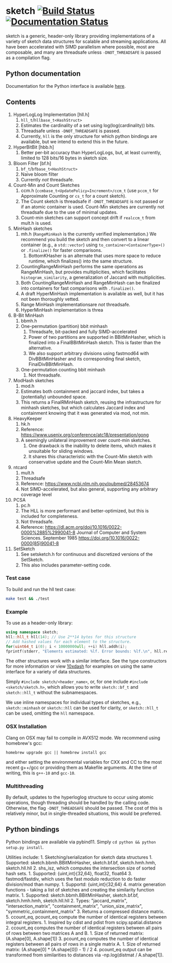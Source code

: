 # sketch [![Build Status](https://travis-ci.com/dnbaker/sketch.svg?branch=master)](https://travis-ci.com/dnbaker/sketch) [![Documentation Status](https://readthedocs.org/projects/sketch/badge/?version=latest)](https://sketch.readthedocs.io/en/latest/?badge=latest)
sketch is a generic, header-only library providing implementations of a variety of sketch data structures for scalable and streaming applications.
All have been accelerated with SIMD parallelism where possible, most are composable, and many are threadsafe unless `-DNOT_THREADSAFE` is passed as a compilation flag.


## Python documentation

Documentation for the Python interface is available [here](https://sketch.readthedocs.io/en/latest/).

## Contents
1. HyperLogLog Implementation [hll.h]
    1. `hll_t`/`hllbase_t<HashStruct>`
    2. Estimates the cardinality of a set using log(log(cardinality)) bits.
    3. Threadsafe unless `-DNOT_THREADSAFE` is passed.
    4. Currently, `hll` is the only structure for which python bindings are available, but we intend to extend this in the future.
2. HyperBitBit [hbb.h]
    1. Better per-bit accuracy than HyperLogLogs, but, at least currently, limited to 128 bits/16 bytes in sketch size.
3. Bloom Filter [bf.h]
    1. `bf_t`/`bfbase_t<HashStruct>`
    2. Naive bloom filter
    3. Currently *not* threadsafe.
4. Count-Min and Count Sketches
    1. ccm.h (`ccmbase_t<UpdatePolicy=Increment>/ccm_t`  (use `pccm_t` for Approximate Counting or `cs_t` for a count sketch).
    2. The Count sketch is threadsafe if `-DNOT_THREADSAFE` is not passed or if an atomic container is used. Count-Min sketches are currently not threadsafe due to the use of minimal updates.
    3. Count-min sketches can support concept drift if `realccm_t` from mult.h is used.
5. MinHash sketches
    1. mh.h (`RangeMinHash` is the currently verified implementation.) We recommend you build the sketch and then convert to a linear container (e.g., a `std::vector`) using `to_container<ContainerType>()` or `.finalize()` for faster comparisons.
        1. BottomKHasher is an alternate that uses more space to reduce runtime, which finalizes() into the same structure.
    2. CountingRangeMinHash performs the same operations as RangeMinHash, but provides multiplicities, which facilitates `histogram_similarity`, a generalization of Jaccard with multiplicities.
    3. Both CountingRangeMinHash and RangeMinHash can be finalized into containers for fast comparisons with `.finalize()`.
    3. A draft HyperMinHash implementation is available as well, but it has not been thoroughly vetted.
    4. Range MinHash implementationsare *not* threadsafe.
    5. HyperMinHash implementation is threa
6. B-Bit MinHash
    1. bbmh.h
    2. One-permutation (partition) bbit minhash
        1. Threadsafe, bit-packed and fully SIMD-accelerated
        2. Power of two partitions are supported in BBitMinHasher, which is finalized into a FinalBBitMinHash sketch. This is faster than the alternative.
        3. We also support arbitrary divisions using fastmod64 with DivBBitMinHasher and its corresponding final sketch, FinalDivBBitMinHash.
    3. One-permutation counting bbit minhash
        1. Not threadsafe.
7. ModHash sketches
    1. mod.h
    2. Estimates both containment and jaccard index, but takes a (potentially) unbounded space.
    3. This returns a FinalRMinHash sketch, reusing the infrastructure for minhash sketches,
       but which calculates Jaccard index and containment knowing that it was generated via mod, not min.
8. HeavyKeeper
    1. hk.h
    3. Reference: https://www.usenix.org/conference/atc18/presentation/gong
    4. A seemingly unilateral improvement over count-min sketches.
        1. One drawback is the inability to delete items, which makes it unsuitable for sliding windows.
        2. It shares this characteristic with the Count-Min sketch with conservative update and the Count-Min Mean sketch.
9. ntcard
    1. mult.h
    2. Threadsafe
    3. Reference: https://www.ncbi.nlm.nih.gov/pubmed/28453674
    4. Not SIMD-accelerated, but also general, supporting any arbitrary coverage level
10. PCSA
    1. pc.h
    2. The HLL is more performant and better-optimized, but this is included for completeness.
    3. Not threadsafe.
    1. Reference: https://dl.acm.org/doi/10.1016/0022-0000%2885%2990041-8
       Journal of Computer and System Sciences.
       September 1985 https://doi.org/10.1016/0022-0000(85)90041-8
11. SetSketch
    1. See setsketch.h for continuous and discretized versions of the SetSketch.
    2. This also includes parameter-setting code.

### Test case
To build and run the hll test case:

```bash
make test && ./test
```

### Example
To use as a header-only library:

```c++
using namespace sketch;
hll::hll_t hll(14); // Use 2**14 bytes for this structure
// Add hashed values for each element to the structure.
for(uint64_t i(0); i < 10000000ull; ++i) hll.addh(i);
fprintf(stderr, "Elements estimated: %lf. Error bounds: %lf.\n", hll.report(), hll.est_err());
```


The other structures work with a similar interface. See the type constructors for more information or view [10xdash](https://github.com/dnbaker/10xdash) for examples on using the
same interface for a variety of data structures.

Simply `#include sketch/<header_name>`, or, for one include `#include <sketch/sketch.h>`,
which allows you to write `sketch::bf_t` and `sketch::hll_t` without the subnamespaces.

We use inline namespaces for individual types of sketches, e.g., `sketch::minhash` or `sketch::hll` can be used for clarity, or `sketch::hll_t` can be used, omitting the `hll` namespace.

### OSX Installation
Clang on OSX may fail to compile in AVX512 mode. We recommend using homebrew's gcc:

```
homebrew upgrade gcc || homebrew install gcc
```
and either setting the environmental variables for CXX and CC to the most recent g++/gcc or providing them as Makefile arguments.
At the time of writing, this is `g++-10` and `gcc-10`.

### Multithreading
By default, updates to the hyperloglog structure to occur using atomic operations, though threading should be handled by the calling code. Otherwise, the flag `-DNOT_THREADSAFE` should be passed. The cost of this is relatively minor, but in single-threaded situations, this would be preferred.

## Python bindings
Python bindings are available via pybind11. Simply `cd python && python setup.py install`.

Utilities include:
    1. Sketching/serialization for sketch data structures
        1. Supported: sketch.bbmh.BBitMinHasher, sketch.bf.bf, sketch.hmh.hmh, sketch.hll.hll
    2. shs\_isz, which computes the intersection size of sorted hash sets.
        1. Supported: {uint,int}{32,64}, float32, float64
    3. fastmod/fastdiv, which uses the fast modulo reduction to do faster division/mod than numpy.
        1. Supportd: {uint,int}{32,64}
    4. matrix generation functions - taking a list of sketches and creating the similarity function matrix.
        1. Supported: sketch.bbmh.BBitMinHasher, sketch.bf.bf, sketch.hmh.hmh, sketch.hll.hll
        2. Types: "jaccard_matrix", "intersection_matrix", "containment_matrix", "union_size_matrix", "symmetric_containment_matrix"
        3. Returns a compressed distance matrix.
    5. ccount\_eq, pcount\_eq compute the number of identical registers between integral registers.
        1. Inspired by cdist and pdist from scipy.spatial.distance
        2. ccount\_eq computes the number of identical registers between all pairs of rows between two matrices A and B.
            1. Size of returned matrix: (A.shape[0], A.shape[1])
        3. pcount\_eq computes the number of identical registers between all pairs of rows in a single matrix A.
            1. Size of returned matrix: (A.shape[0] * (A.shape[0]) - 1) / 2
        4. pcount\_eq output can be transformed from similarities to distances via -np.log(distmat / A.shape[1]).
